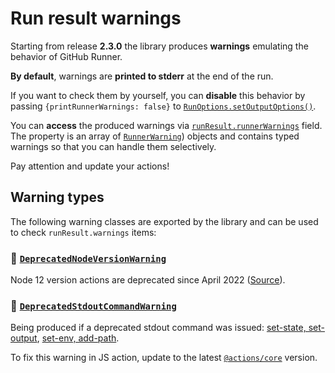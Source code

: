 # Run result warnings

Starting from release **2.3.0** the library produces **warnings** emulating the behavior of GitHub Runner.

**By default**, warnings are **printed to stderr** at the end of the run.

If you want to check them by yourself, you can **disable** this behavior by 
passing `{printRunnerWarnings: false}` to [`RunOptions.setOutputOptions()`](./run-options.md#-setoutputoptions).

You can **access** the produced warnings via [`runResult.runnerWarnings`](./run-result.md#-runnerwarnings) field.
The property is an array of [`RunnerWarning`](../src/runResult/warnings/RunnerWarning.ts)) objects
and contains typed warnings so that you can handle them selectively.

Pay attention and update your actions!

## Warning types

The following warning classes are exported by the library and can be used to check `runResult.warnings` items:

### 🔻 [`DeprecatedNodeVersionWarning`](../src/runResult/warnings/DeprecatedNodeVersionWarning.ts)
Node 12 version actions are deprecated since April 2022 ([Source](https://github.blog/changelog/2022-09-22-github-actions-all-actions-will-begin-running-on-node16-instead-of-node12/)).

### 🔻 [`DeprecatedStdoutCommandWarning`](../src/runResult/warnings/DeprecatedStdoutCommandWarning.ts)
Being produced if a deprecated stdout command was issued:
[set-state, set-output](https://github.blog/changelog/2022-10-11-github-actions-deprecating-save-state-and-set-output-commands/),
[set-env, add-path](https://github.blog/changelog/2020-10-01-github-actions-deprecating-set-env-and-add-path-commands/).

To fix this warning in JS action, update to the latest [`@actions/core`](https://www.npmjs.com/package/@actions/core) 
version.